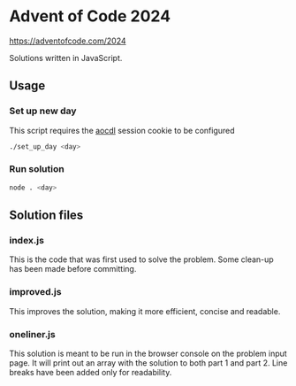 # Advent of Code 2024

https://adventofcode.com/2024

Solutions written in JavaScript.

## Usage

### Set up new day

This script requires the
[aocdl](https://github.com/GreenLightning/advent-of-code-downloader) session
cookie to be configured

```bash
./set_up_day <day>
```

### Run solution

```bash
node . <day>
```

## Solution files

### index.js

This is the code that was first used to solve the problem. Some clean-up has
been made before committing.

### improved.js

This improves the solution, making it more efficient, concise and readable.

### oneliner.js

This solution is meant to be run in the browser console on the problem input
page. It will print out an array with the solution to both part 1 and part 2.
Line breaks have been added only for readability.
